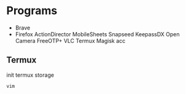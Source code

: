 # Programs

- Brave
- Firefox
ActionDirector
MobileSheets
Snapseed
KeepassDX
Open Camera
FreeOTP+
VLC
Termux
Magisk
acc

## Termux

init termux storage

```
vim
```

